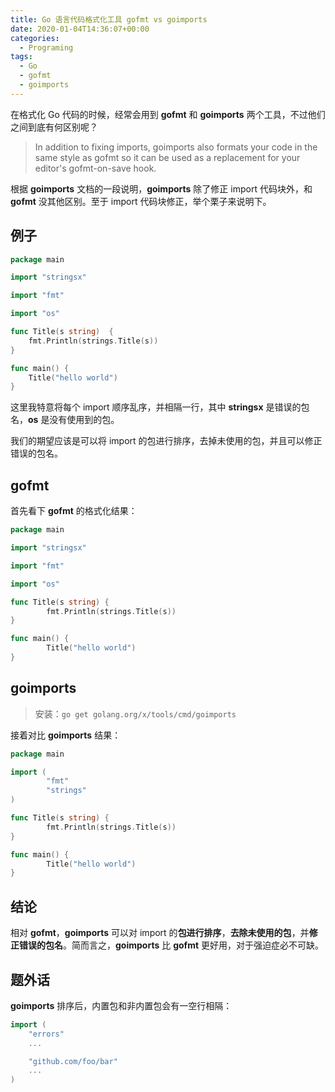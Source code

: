 ```yaml
---
title: Go 语言代码格式化工具 gofmt vs goimports
date: 2020-01-04T14:36:07+00:00
categories:
  - Programing
tags:
  - Go
  - gofmt
  - goimports
---
```


在格式化 Go 代码的时候，经常会用到 **gofmt** 和 **goimports** 两个工具，不过他们之间到底有何区别呢？

<!--more-->

> In addition to fixing imports, goimports also formats your code in the same style as gofmt so it can be used as a replacement for your editor's gofmt-on-save hook.

根据 **goimports** 文档的一段说明，**goimports** 除了修正 import 代码块外，和 **gofmt** 没其他区别。至于 import 代码块修正，举个栗子来说明下。

## 例子

```go
package main

import "stringsx"

import "fmt"

import "os"

func Title(s string)  {
    fmt.Println(strings.Title(s))
}

func main() {
    Title("hello world")
}
```

这里我特意将每个 import 顺序乱序，并相隔一行，其中 **stringsx** 是错误的包名，**os** 是没有使用到的包。

我们的期望应该是可以将 import 的包进行排序，去掉未使用的包，并且可以修正错误的包名。

## gofmt

首先看下 **gofmt** 的格式化结果：

```go
package main

import "stringsx"

import "fmt"

import "os"

func Title(s string) {
        fmt.Println(strings.Title(s))
}

func main() {
        Title("hello world")
}
```

## goimports

> 安装：`go get golang.org/x/tools/cmd/goimports`

接着对比 **goimports** 结果：

```go
package main

import (
        "fmt"
        "strings"
)

func Title(s string) {
        fmt.Println(strings.Title(s))
}

func main() {
        Title("hello world")
}
```

## 结论

相对 **gofmt**，**goimports** 可以对 import 的**包进行排序**，**去除未使用的包**，并**修正错误的包名**。简而言之，**goimports** 比 **gofmt** 更好用，对于强迫症必不可缺。

## 题外话

**goimports** 排序后，内置包和非内置包会有一空行相隔：

```go
import (
    "errors"
    ...

    "github.com/foo/bar"
    ...
)
```
